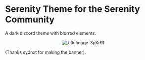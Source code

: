 # Serenity Theme for the Serenity Community
A dark discord theme with blurred elements.
<p align="center">
  <img alt=".titleImage-3pXr91" src="https://i.imgur.com/a6K2FGS.png">
</p>
(Thanks sydnxt for making the banner).